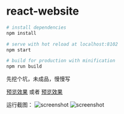 # react-website

``` bash
# install dependencies
npm install

# serve with hot reload at localhost:8102
npm start

# build for production with minification
npm run build
```

先挖个坑，未成品，慢慢写

[预览效果](https://zhchi-me.github.io/react-website/build/index.html) 或者 [预览效果](https://www.zhchi.me/works/react-cnode/index.html)

运行截图：
![screenshot](https://zhchi-me.github.io/react-website/src/assets/images/screenshot/1.png)
![screenshot](https://zhchi-me.github.io/react-website/src/assets/images/screenshot/2.png)